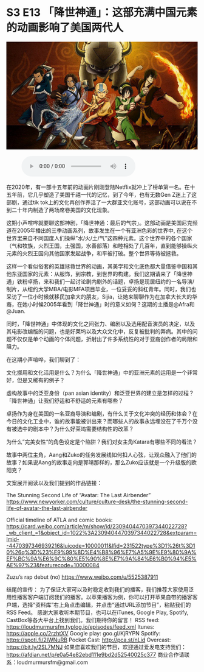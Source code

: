 # S3 E13 「降世神通」：这部充满中国元素的动画影响了美国两代人

![](./image.jpeg)

<figure>
    <figcaption></figcaption>
    <audio
        controls
        src="./audio.mp3">
            Your browser does not support the
            <code>audio</code> element.
    </audio>
</figure>

<p>在2020年，有一部十五年前的动画片刚刚登陆Netflix就冲上了榜单第一名。在十五年前，它几乎塑造了美国千禧一代的记忆，到了今年，也有无数Gen Z迷上了这部剧，通过tik tok上的文化再创作养活了一大群亚文化账号，这部动画可以说在不到二十年内制造了两场席卷美国的文化现象。</p>
<p>这期小声喧哗就要聊这部神剧，「降世神通：最后的气宗」。这部动画是美国尼克频道在2005年播出的三季动画系列，故事发生在一个有亚洲色彩的世界中, 在这个世界里来自不同国度人们操纵”水/火/土/气”这四种元素。这个世界中的各个国家（气和牧族，火烈王国，土强国，水善部落）和睦相处了几百年，直到能够操纵火元素的火烈王国向其他国家发起战争，和平被打破。整个世界等待被拯救。</p>
<p>这样一个看似俗套的英雄拯救世界的动画，其美学和文化底色都大量借鉴中国和其他东亚国家的元素：从服饰，到宗教，到世界的构建。我们这期请来了「降世神通」铁粉卓扬，来和我们一起讨论剧内剧外的话题，卓扬是现居纽约的一名导演/制片，从纽约大学MBA/电影MFA项目毕业，一位妥妥的斜杠青年。同时，我们也采访了一位小时候就移民加拿大的朋友，Sijia，让她来聊聊作为在加拿大长大的华裔，在她小时候2005年看到「降世神通」时的意义如何？这期的主播是@Afra和@Juan.</p>
<p>同时，「降世神通」中体现的文化之间张力、编剧以及选用配音演员的决定，以及其电影改编版的问题，也是好莱坞以及大众文化中，反复被批判的弊病。其中的问题不仅仅是单个动画的个体问题，折射出了许多系统性的对于亚裔创作者的局限和阻力。</p>
<p>在这期小声喧哗，我们聊到了：</p>
<p>文化挪用和文化活用是什么？为什么「降世神通」中的亚洲元素的运用是一个非常好，但是又稀有的例子？</p>
<p>虚构故事中的泛亚身份（pan asian identity）和泛亚世界的建立是怎样的过程？ 「降世神通」让我们舒适和不舒适的元素有哪些？</p>
<p>卓扬作为身在美国的一名亚裔导演和编剧，有什么关于文化冲突的经历和体会？在今日的文化工业中，谁的故事能被讲出来？而哪些人的故事永远埋没在了千万个没有被选中的剧本中？为什么好莱坞需要结构性的改革？</p>
<p>为什么”完美女性“的角色设定是个陷阱？我们对女主角Katara有哪些不同的看法？</p>
<p>故事中两位主角，Aang和Zuko的任务发展线如何扣人心弦，让观众融入了他们的故事？如果说Aang的故事走向是郭靖那样的，那么Zuko应该就是一个升级版的欧阳克？</p>
<p>文案展开阅读以及我们提到的作品链接：</p>
<p>The Stunning Second Life of “Avatar: The Last Airbender”
<a href="https://www.newyorker.com/culture/culture-desk/the-stunning-second-life-of-avatar-the-last-airbender">https://www.newyorker.com/culture/culture-desk/the-stunning-second-life-of-avatar-the-last-airbender</a></p>
<p>Official timeline of ATLA and comic books:
<a href="https://card.weibo.com/article/m/show/id/2309404470397344022728?_wb_client_=1&amp;object_id=1022%3A2309404470397344022728&amp;extparam=lmid--4470397346939216&amp;luicode=10000011&amp;lfid=231522type%3D1%26t%3D10%26q%3D%23%E9%99%8D%E4%B8%96%E7%A5%9E%E9%80%9A%EF%BC%9A%E6%9C%80%E5%90%8E%E7%9A%84%E6%B0%94%E5%AE%97%23&amp;featurecode=10000084">https://card.weibo.com/article/m/show/id/2309404470397344022728?_wb_client_=1&amp;object_id=1022%3A2309404470397344022728&amp;extparam=lmid--4470397346939216&amp;luicode=10000011&amp;lfid=231522type%3D1%26t%3D10%26q%3D%23%E9%99%8D%E4%B8%96%E7%A5%9E%E9%80%9A%EF%BC%9A%E6%9C%80%E5%90%8E%E7%9A%84%E6%B0%94%E5%AE%97%23&amp;featurecode=10000084</a></p>
<p>Zuzu’s rap debut (no)
<a href="https://www.weibo.com/u/5525387911">https://www.weibo.com/u/5525387911</a></p>
<p>结尾的宣传：
为了保证大家可以及时稳定收到我们的播客，我们推荐大家使用泛用性播客客户端订阅我们的播客。以苹果播客为例，你可以打开苹果自带的播客客户端，选择“资料库”右上角点击编辑，并点击“通过URL添加节目”，粘贴我们的RSS Feed。
感谢大家收听本期节目，也可以在iTunes, Google Play, Spotify, CastBox等各大平台上找到我们。我们期待你的留言！
RSS feed: <a href="https://loudmurmursfm.typlog.io/episodes/feed.xml">https://loudmurmursfm.typlog.io/episodes/feed.xml</a> 
Itunes: <a href="https://apple.co/2rzhtXV">https://apple.co/2rzhtXV</a>
Google play: goo.gl/KjRYPN 
Spotify: <a href="https://spoti.fi/2IWNuRB">https://spoti.fi/2IWNuRB</a> 
Pocket Cast: <a href="http://pca.st/nLid">http://pca.st/nLid</a> 
Overcast: <a href="https://bit.ly/2SL7MNJ">https://bit.ly/2SL7MNJ</a> 
如果您喜欢我们的节目，欢迎通过爱发电支持我们：
<a href="https://afdian.net/p/e0a54e82ebd111e9bd2d52540025c377">https://afdian.net/p/e0a54e82ebd111e9bd2d52540025c377</a>
商业合作请联系：loudmurmursfm@gmail.com</p>
